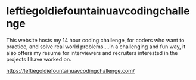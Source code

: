 ﻿# leftiegoldiefountainuavcodingchallenge
This website hosts my 14 hour coding challenge, for coders who want to practice, and solve real world problems....in a challenging and fun way, it also offers my resume for interviewers and recruiters interested in the projects I have worked on.



https://leftiegoldiefountainuavcodingchallenge.com/
